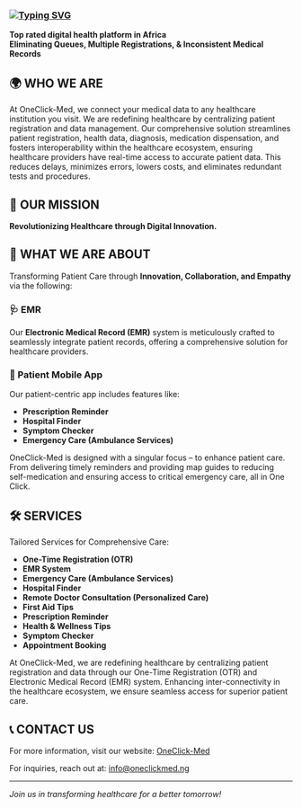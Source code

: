 ### [![Typing SVG](https://readme-typing-svg.herokuapp.com?font=Arial&size=26&duration=4976&pause=1000&color=FFFFFF&width=435&lines=%F0%9F%91%8B+Hi+welcome%2C+to+OneClick-Med)](https://git.io/typing-svg)
**Top rated digital health platform in Africa**  
**Eliminating Queues, Multiple Registrations, & Inconsistent Medical Records**

## 🌍 WHO WE ARE
At OneClick-Med, we connect your medical data to any healthcare institution you visit. We are redefining healthcare by centralizing patient registration and data management. Our comprehensive solution streamlines patient registration, health data, diagnosis, medication dispensation, and fosters interoperability within the healthcare ecosystem, ensuring healthcare providers have real-time access to accurate patient data. This reduces delays, minimizes errors, lowers costs, and eliminates redundant tests and procedures.

## 🎯 OUR MISSION
**Revolutionizing Healthcare through Digital Innovation.**

## 🌟 WHAT WE ARE ABOUT
Transforming Patient Care through **Innovation, Collaboration, and Empathy** via the following:

### 🩺 EMR
Our **Electronic Medical Record (EMR)** system is meticulously crafted to seamlessly integrate patient records, offering a comprehensive solution for healthcare providers.

### 📱 Patient Mobile App
Our patient-centric app includes features like:
- **Prescription Reminder**
- **Hospital Finder**
- **Symptom Checker**
- **Emergency Care (Ambulance Services)**

OneClick-Med is designed with a singular focus – to enhance patient care. From delivering timely reminders and providing map guides to reducing self-medication and ensuring access to critical emergency care, all in One Click.

## 🛠️ SERVICES
Tailored Services for Comprehensive Care:
- **One-Time Registration (OTR)**
- **EMR System**
- **Emergency Care (Ambulance Services)**
- **Hospital Finder**
- **Remote Doctor Consultation (Personalized Care)**
- **First Aid Tips**
- **Prescription Reminder**
- **Health & Wellness Tips**
- **Symptom Checker**
- **Appointment Booking**

At OneClick-Med, we are redefining healthcare by centralizing patient registration and data through our One-Time Registration (OTR) and Electronic Medical Record (EMR) system. Enhancing inter-connectivity in the healthcare ecosystem, we ensure seamless access for superior patient care.

## 📞 CONTACT US
For more information, visit our website: [OneClick-Med](https://www.oneclickmed.ng/)  

For inquiries, reach out at: [info@oneclickmed.ng](mailto:info@oneclickmed.ng)

---

*Join us in transforming healthcare for a better tomorrow!*
